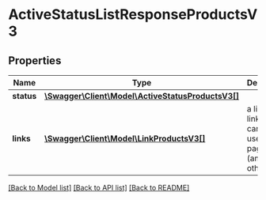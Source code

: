 # ActiveStatusListResponseProductsV3

## Properties
Name | Type | Description | Notes
------------ | ------------- | ------------- | -------------
**status** | [**\Swagger\Client\Model\ActiveStatusProductsV3[]**](ActiveStatusProductsV3.md) |  | [optional] 
**links** | [**\Swagger\Client\Model\LinkProductsV3[]**](LinkProductsV3.md) | a list of links that can be used for pagination (among others). | [optional] 

[[Back to Model list]](../../README.md#documentation-for-models) [[Back to API list]](../../README.md#documentation-for-api-endpoints) [[Back to README]](../../README.md)

